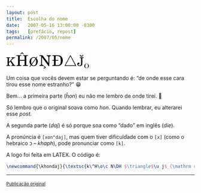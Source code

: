 ```yaml
---
layout: post
title:  Escolha do nome
date:   2007-05-16 13:00:00 -0300
tags:   [prefácio, repost]
permalink: /2007/05/nome
---
```


<div class="text-center">
  <img src="/assets/images/hondaj.png" alt="{{ site.title }}" />
</div>

Um coisa que vocês devem estar se perguntando é: “de onde esse cara tirou esse
nome estranho?” 😁

Bem… a primeira parte (*ĥon*) eu não me lembro de onde tirei. 🙁

Só lembro que o original soava como *hon*. Quando lembrar, eu alterarei esse
*post*.

A segunda parte (*daj*) é só porque soa como “dado” em inglês (*die*).

A pronúncia é `[xon"daj]`, mas quem tiver dificuldade com o `[x]` (como o
hebraico כ – *khaph*), pode pronunciar como `[k]`.

A logo foi feita em LATEX. O código é:

```latex
\newcommand{\khondaj}{\textsc{k\^H\o\c N\DH $\triangle$\u j$_{\mathrm o}$}}
```

--------------------------------------------------------------------------------

<div class="text-right">
  <small>
    <a href="http://khondaj.blogspot.com/2007/05/escolha-do-nome.html">
      Publicação original
    </a>
  </small>
</div>

